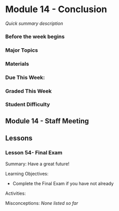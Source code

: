 # Module 14 - Conclusion
_Quick summary description_

### Before the week begins

### Major Topics

### Materials

### Due This Week:

### Graded This Week

### Student Difficulty

## Module 14 - Staff Meeting

## Lessons

### Lesson 54- Final Exam 

Summary: Have a great future! 

Learning Objectives:
* Complete the Final Exam if you have not already

Activities:

Misconceptions: _None listed so far_

